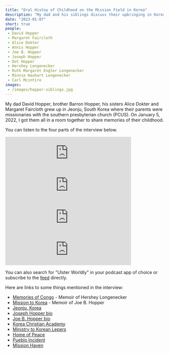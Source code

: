 ```yaml
---
title: "Oral Histoy of Childhood on the Mission Field in Korea"
description: "My dad and his siblings discuss their upbringing in Korea, boarding school, furlough, and college life as MKs."
date: "2023-01-07"
short: true
people:
 - David Hopper
 - Margaret Faircloth
 - Alice Dokter
 - Annis Hopper
 - Joe B. Hopper
 - Joseph Hopper
 - Dot Hopper
 - Hershey Longenecker
 - Ruth Margaret Engler Longenecker
 - Minnie Hauhart Longenecker
 - Carl Mcintire
images:
 - /images/hopper-siblings.jpg
---
```


My dad David Hopper, brother Barron Hopper, his sisters Alice Dokter and Margaret Faircloth grew up in Jeonju, South Korea where their parents were missionaries with the southern presbyterian church (PCUS). On January 5, 2022, I got them all in a room together to share memories of their childhood. 

You can listen to the four parts of the interview below.

<iframe src="https://anchor.fm/ulsterworldly/embed/episodes/Hopper-Siblings-Oral-History-1-Childhood-in-Korea-e1t5sue" height="102px" width="400px" frameborder="0" scrolling="no"></iframe>
<iframe src="https://anchor.fm/ulsterworldly/embed/episodes/Hopper-Siblings-Oral-History-2-Medical-Care--Mission-Work--and-Summers-on-Jirisan-e1t6kb5" height="102px" width="400px" frameborder="0" scrolling="no"></iframe>
<iframe src="https://anchor.fm/ulsterworldly/embed/episodes/Hopper-Siblings-Oral-History-3-Furlough-and-Korea-Christian-Academy-e1t6qcg" height="102px" width="400px" frameborder="0" scrolling="no"></iframe>
<iframe src="https://anchor.fm/ulsterworldly/embed/episodes/Hopper-Siblings-Oral-History-4-College-Years-e1t6svi" height="102px" width="400px" frameborder="0" scrolling="no"></iframe>

You can also search for "Ulster Worldly" in your podcast app of choice or subscribe to the [feed](https://feedpress.me/ulsterworldly-audio) directly.

Here are links to some things mentioned in the interview:

<ul>
  <li><a href="https://congo.ulsterworldly.com/memoriesofcongo">Memories of Congo</a> - Memoir of Hershey Longenecker</li>
  <li><a href="https://ulsterworldly.com/hoppers/joe-b/mission-to-korea/">Mission to Korea</a> - Memoir of Joe B. Hopper</li>
  <li><a href="https://en.wikipedia.org/wiki/Jeonju">Jeonju, Korea</a></li>
  <li><a href="https://ulsterworldly.com/people/joseph-hopper">Joseph Hopper bio</a></li>
  <li><a href="https://ulsterworldly.com/people/joe-b.-hopper">Joe B. Hopper bio</a></li>
  <li><a href="https://en.wikipedia.org/wiki/Taejon_Christian_International_School">Korea Christian Academy</a></li>
  <li><a href="https://ulsterworldly.com/post/ministry-to-korean-lepers/">Ministry to Korean Lepers</a></li>
   <li><a href="https://homeofpeace.com/">Home of Peace</a></li>
  <li><a href="https://en.wikipedia.org/wiki/USS_Pueblo_(AGER-2">Pueblo Incident</a></li>
  <li><a href="https://www.missionhaven.net/">Mission Haven</a></li>

</ul>
